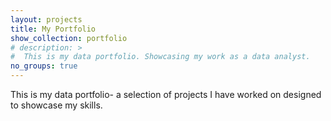 ```yaml
---
layout: projects
title: My Portfolio
show_collection: portfolio
# description: >
#  This is my data portfolio. Showcasing my work as a data analyst.
no_groups: true
---
```

This is my data portfolio- a selection of projects I have worked on designed to showcase my skills.
